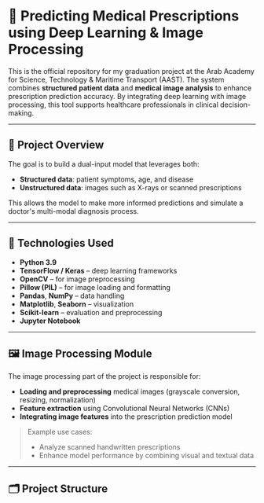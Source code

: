 # 💊 Predicting Medical Prescriptions using Deep Learning & Image Processing

This is the official repository for my graduation project at the Arab Academy for Science, Technology & Maritime Transport (AAST). The system combines **structured patient data** and **medical image analysis** to enhance prescription prediction accuracy. By integrating deep learning with image processing, this tool supports healthcare professionals in clinical decision-making.

---

## 📌 Project Overview

The goal is to build a dual-input model that leverages both:
- **Structured data**: patient symptoms, age, and disease
- **Unstructured data**: images such as X-rays or scanned prescriptions

This allows the model to make more informed predictions and simulate a doctor's multi-modal diagnosis process.

---

## 🧠 Technologies Used

- **Python 3.9**
- **TensorFlow / Keras** – deep learning frameworks
- **OpenCV** – for image preprocessing
- **Pillow (PIL)** – for image loading and formatting
- **Pandas**, **NumPy** – data handling
- **Matplotlib**, **Seaborn** – visualization
- **Scikit-learn** – evaluation and preprocessing
- **Jupyter Notebook**

---

## 🖼️ Image Processing Module

The image processing part of the project is responsible for:

- **Loading and preprocessing** medical images (grayscale conversion, resizing, normalization)
- **Feature extraction** using Convolutional Neural Networks (CNNs)
- **Integrating image features** into the prescription prediction model

> Example use cases:
> - Analyze scanned handwritten prescriptions
> - Enhance model performance by combining visual and textual data

---

## 🗂️ Project Structure

